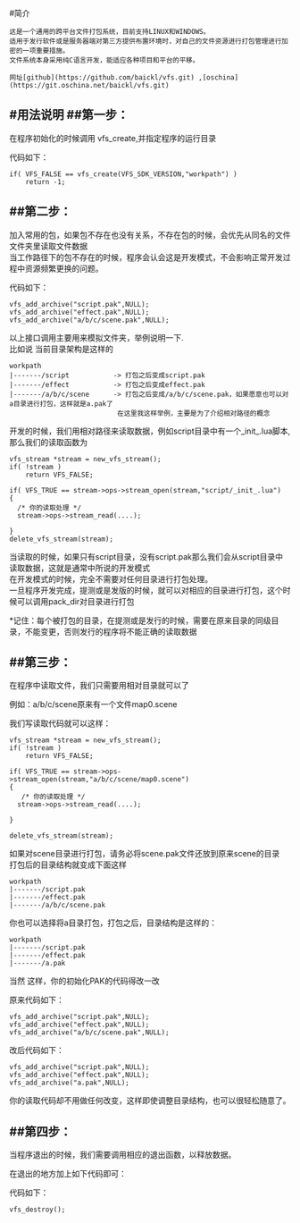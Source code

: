 #简介
    
	这是一个通用的跨平台文件打包系统，目前支持LINUX和WINDOWS。  
    适用于发行软件或是服务器端对第三方提供布置环境时，对自己的文件资源进行打包管理进行加密的一项重要措施。  
    文件系统本身采用纯C语言开发，能适应各种项目和平台的平移。
	
	网址[github](https://github.com/baickl/vfs.git) ,[oschina](https://git.oschina.net/baickl/vfs.git) 

#用法说明
##第一步：
-------------------------------------------------------------------------------
  在程序初始化的时候调用 vfs_create,并指定程序的运行目录  
    
  代码如下：  
  
    if( VFS_FALSE == vfs_create(VFS_SDK_VERSION,"workpath") )  
        return -1;  

##第二步：  
-------------------------------------------------------------------------------
  加入常用的包，如果包不存在也没有关系，不存在包的时候，会优先从同名的文件文件夹里读取文件数据   
  当工作路径下的包不存在的时候，程序会认会这是开发模式，不会影响正常开发过程中资源频繁更换的问题。  
  
  代码如下：  
  
    vfs_add_archive("script.pak",NULL);  
    vfs_add_archive("effect.pak",NULL);  
    vfs_add_archive("a/b/c/scene.pak",NULL);  

  以上接口调用主要用来模拟文件夹，举例说明一下.  
  比如说 当前目录架构是这样的  
  
    workpath  
    |-------/script           -> 打包之后变成script.pak  
    |-------/effect           -> 打包之后变成effect.pak   
    |-------/a/b/c/scene      -> 打包之后变成/a/b/c/scene.pak，如果愿意也可以对a目录进行打包，这样就是a.pak了  
                               在这里我这样举例，主要是为了介绍相对路径的概念  

  开发的时候，我们用相对路径来读取数据，例如script目录中有一个_init_.lua脚本,那么我们的读取函数为  

    vfs_stream *stream = new_vfs_stream();
	if( !stream )
		return VFS_FALSE;
		
    if( VFS_TRUE == stream->ops->stream_open(stream,"script/_init_.lua")  
    {  
      /* 你的读取处理 */  
	  stream->ops->stream_read(....);
      
    }
    delete_vfs_stream(stream);  

  当读取的时候，如果只有script目录，没有script.pak那么我们会从script目录中读取数据，这就是通常中所说的开发模式  
  在开发模式的时候，完全不需要对任何目录进行打包处理。  
  一旦程序开发完成，提测或是发版的时候，就可以对相应的目录进行打包，这个时候可以调用pack_dir对目录进行打包  
  
  *记住：每个被打包的目录，在提测或是发行的时候，需要在原来目录的同级目录，不能变更，否则发行的程序将不能正确的读取数据  

##第三步：
-------------------------------------------------------------------------------
  在程序中读取文件，我们只需要用相对目录就可以了  

  例如：a/b/c/scene原来有一个文件map0.scene  

  我们写读取代码就可以这样：
  
    vfs_stream *stream = new_vfs_stream();
	if( !stream )
		return VFS_FALSE;
		  
    if( VFS_TRUE == stream->ops->stream_open(stream,"a/b/c/scene/map0.scene")  
    {    
       /* 你的读取处理 */  
	  stream->ops->stream_read(....);
  
    } 
	
	delete_vfs_stream(stream);  
  
  如果对scene目录进行打包，请务必将scene.pak文件还放到原来scene的目录  
  打包后的目录结构就变成下面这样  
  
    workpath  
    |-------/script.pak  
    |-------/effect.pak  
    |-------/a/b/c/scene.pak  
  
  你也可以选择将a目录打包，打包之后，目录结构是这样的：  
    
    workpath  
    |-------/script.pak  
    |-------/effect.pak  
    |-------/a.pak  
  
  当然 这样，你的初始化PAK的代码得改一改  
   
  原来代码如下：  
  
    vfs_add_archive("script.pak",NULL);  
    vfs_add_archive("effect.pak",NULL);  
    vfs_add_archive("a/b/c/scene.pak",NULL);  
  
  改后代码如下：  
  
    vfs_add_archive("script.pak",NULL);  
    vfs_add_archive("effect.pak",NULL);  
    vfs_add_archive("a.pak",NULL);  
  
  你的读取代码却不用做任何改变，这样即使调整目录结构，也可以很轻松随意了。  
  
  
##第四步：  
-------------------------------------------------------------------------------
  当程序退出的时候，我们需要调用相应的退出函数，以释放数据。  
  
  在退出的地方加上如下代码即可：  
    
  代码如下：   
  
    vfs_destroy();  




